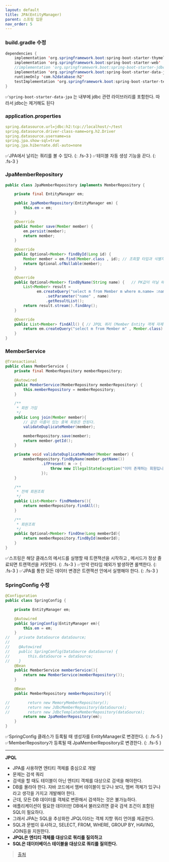 ```yaml
---
layout: default
title: JPA(EntityManager)
parent: 스프링 입문
nav_order: 5
---
```

### build.gradle 수정
```java
dependencies {
	implementation 'org.springframework.boot:spring-boot-starter-thymeleaf'
	implementation 'org.springframework.boot:spring-boot-starter-web'
	//implementation 'org.springframework.boot:spring-boot-starter-jdbc'
	implementation 'org.springframework.boot:spring-boot-starter-data-jpa'
	runtimeOnly 'com.h2database:h2'
	testImplementation 'org.springframework.boot:spring-boot-starter-test'
}
```
✅`spring-boot-starter-data-jpa` 는 내부에 jdbc 관련 라이브러리를 포함한다. 따라서 jdbc는 제거해도 된다

### application.properties
```yaml
spring.datasource.url=jdbc:h2:tcp://localhost/~/test
spring.datasource.driver-class-name=org.h2.Driver
spring.datasource.username=sa
spring.jpa.show-sql=true
spring.jpa.hibernate.ddl-auto=none
```
✅JPA에서 날리는 쿼리를 볼 수 있다.
{: .fs-3 }
✅테이블 자동 생성 기능을 끈다.
{: .fs-3 }
### JpaMemberRepository
```java
public class JpaMemberRepository implements MemberRepository {

    private final EntityManager em;

    public JpaMemberRepository(EntityManager em) {
        this.em = em;
    }

    @Override
    public Member save(Member member) {
        em.persist(member);
        return member;
    }

    @Override
    public Optional<Member> findById(Long id) {
        Member member = em.find(Member.class , id); // 조회할 타입과 식별자 PK값
        return Optional.ofNullable(member);
    }

    @Override
    public Optional<Member> findByName(String name) {   // PK값이 아닐 때는 JPQL을 작성 하여야한다.
        List<Member> result =
              em.createQuery("select m from Member m where m.name= :name" , Member.class)
                  .setParameter("name" , name)
                  .getResultList();
        return result.stream().findAny();
    }

    @Override
    public List<Member> findAll() { // JPQL 쿼리 (Member Entity 객체 자제를 조회한다.)
        return em.createQuery("select m from Member m" , Member.class).getResultList();
    }
}
```

### MemberService
```java
@Transactional
public class MemberService {
    private final MemberRepository memberRepository;

    @Autowired
    public MemberService(MemberRepository memberRepository) {
        this.memberRepository = memberRepository;
    }

    /**
     * 회원 가입
     */
    public Long join(Member member){
        // 같은 이름이 있는 중복 회원은 안된다.
        validateDuplicateMember(member);

        memberRepository.save(member);
        return member.getId();
    }

    private void validateDuplicateMember(Member member) {
        memberRepository.findByName(member.getName())
                .ifPresent( m -> {
                    throw new IllegalStateException("이미 존재하는 회원입니다.");
                });
    }

    /**
     * 전체 회원조회
     */
    public List<Member> findMembers(){
        return memberRepository.findAll();
    }

    /**
     * 회원조회
     */
    public Optional<Member> findOne(Long memberId){
        return memberRepository.findById(memberId);
    }
}
```
✅스프링은 해당 클래스의 메서드를 실행할 때 트랜잭션을 시작하고 , 메서드가 정상 졸료되면 트랜잭션을 커밋한다.
{: .fs-3 }
✅만약 런타임 예외가 발생하면 롤백한다.
{: .fs-3 }
✅JPA를 통한 모든 데이터 변경은 트랜잭션 안에서 실행해야 한다.
{: .fs-3 }

### SpringConfig 수정
```java
@Configuration
public class SpringConfig {

    private EntityManager em;

    @Autowired
    public SpringConfig(EntityManager em){
        this.em = em;
    }
//    private DataSource dataSource;
//
//    @Autowired
//    public SpringConfig(DataSource dataSource) {
//        this.dataSource = dataSource;
//    }
    @Bean
    public MemberService memberService(){
        return new MemberService(memberRepository());
    }

    @Bean
    public MemberRepository memberRepository(){

//        return new MemoryMemberRepository();
//        return new JdbcMemberRepository(dataSource);
//        return new JdbcTemplateMemberRepository(dataSource);
        return new JpaMemberRepository(em);
    }
}
```
✅SpringConfig 클래스가 등록될 때 생성자를 EntityManager로 변경한다.
{: .fs-5 }
✅MemberRepository가 등록될 때 JpaMemberRepository로 변경한다.
{: .fs-5 }
* * *

**JPQL**
- JPA를 사용하면 엔티티 객체를 중심으로 개발
- 문제는 검색 쿼리
- 검색을 할 때도 테이블이 아닌 엔티티 객체를 대상으로 검색을 해야한다.
- DB를 몰라야 한다. 자바 코드에서 멤버 테이블이 있구나 보다, 멤버 객체가 있구나라고 생각을 가지고 개발해야 한다.
- 근데, 모든 DB 데이터를 객체로 변환해서 검색하는 것은 불가능하다.
- 애플리케이션이 필요한 데이터만 DB에서 불러오려면 결국 검색 조건이 포함된 SQL이 필요하다.
- 그래서 JPA는 SQL을 추상화한 JPQL이라는 객체 지향 쿼리 언어를 제공한다.
- SQL과 문법이 유사하고, SELECT, FROM, WHERE, GROUP BY, HAVING, JOIN등을 지원한다.
- **JPQL은 엔티티 객체를 대상으로 쿼리를 질의하고**
- **SQL은 데이터베이스 테이블을 대상으로 쿼리를 질의한다.**
>[출처](https://ict-nroo.tistory.com/116)
